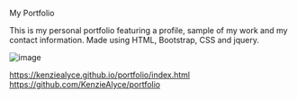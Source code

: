 My Portfolio

This is my personal portfolio featuring a profile, sample of my work and my contact information. Made using HTML, Bootstrap, CSS and jquery.

![image](https://user-images.githubusercontent.com/73435380/113952779-fb9e0000-97db-11eb-827a-b564f8bfde84.png)

https://kenziealyce.github.io/portfolio/index.html
https://github.com/KenzieAlyce/portfolio
